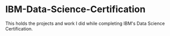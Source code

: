 # IBM-Data-Science-Certification
This holds the projects and work I did while completing IBM's Data Science Certification.
